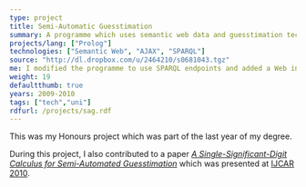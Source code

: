 ```yaml
---
type: project
title: Semi-Automatic Guesstimation
summary: A programme which uses semantic web data and guesstimation techniques to give approximate answers to questions.
projects/lang: ["Prolog"]
technologies: ["Semantic Web", "AJAX", "SPARQL"]
source: "http://dl.dropbox.com/u/2464210/s0681043.tgz"
me: I modified the programme to use SPARQL endpoints and added a Web interface.
weight: 19
defaultthumb: true
years: 2009-2010
tags: ["tech","uni"]
rdfurl: /projects/sag.rdf
---
```

This was my Honours project which was part of the last year of my degree.

During this project, I also contributed to a paper _[A Single-Significant-Digit Calculus for Semi-Automated Guesstimation](http://www.springerlink.com/content/3078725452426125/)_ which was presented at [IJCAR 2010](http://www.floc-conference.org/IJCAR-accepted.html).